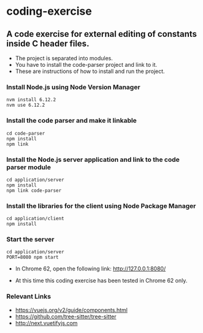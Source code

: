 # coding-exercise

## A code exercise for external editing of constants inside C header files.

- The project is separated into modules.
- You have to install the code-parser project and link to it.
- These are instructions of how to install and run the project.

### Install Node.js using Node Version Manager
```
nvm install 6.12.2
nvm use 6.12.2
```

### Install the code parser and make it linkable
```
cd code-parser
npm install
npm link
```

### Install the Node.js server application and link to the code parser module
```
cd application/server
npm install
npm link code-parser
```

### Install the libraries for the client using Node Package Manager
```
cd application/client
npm install
```

### Start the server
```
cd application/server
PORT=8080 npm start
```

- In Chrome 62, open the following link: http://127.0.0.1:8080/

 - At this time this coding exercise has been tested in Chrome 62 only.

### Relevant Links

- https://vuejs.org/v2/guide/components.html
- https://github.com/tree-sitter/tree-sitter
- http://next.vuetifyjs.com
